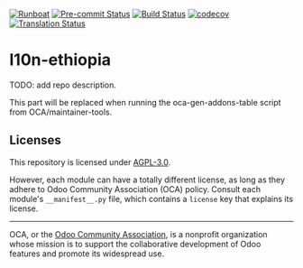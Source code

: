 
[![Runboat](https://img.shields.io/badge/runboat-Try%20me-875A7B.png)](https://runboat.odoo-community.org/builds?repo=OCA/l10n-ethiopia&target_branch=16.0)
[![Pre-commit Status](https://github.com/OCA/l10n-ethiopia/actions/workflows/pre-commit.yml/badge.svg?branch=16.0)](https://github.com/OCA/l10n-ethiopia/actions/workflows/pre-commit.yml?query=branch%3A16.0)
[![Build Status](https://github.com/OCA/l10n-ethiopia/actions/workflows/test.yml/badge.svg?branch=16.0)](https://github.com/OCA/l10n-ethiopia/actions/workflows/test.yml?query=branch%3A16.0)
[![codecov](https://codecov.io/gh/OCA/l10n-ethiopia/branch/16.0/graph/badge.svg)](https://codecov.io/gh/OCA/l10n-ethiopia)
[![Translation Status](https://translation.odoo-community.org/widgets/l10n-ethiopia-16-0/-/svg-badge.svg)](https://translation.odoo-community.org/engage/l10n-ethiopia-16-0/?utm_source=widget)

<!-- /!\ do not modify above this line -->

# l10n-ethiopia

TODO: add repo description.

<!-- /!\ do not modify below this line -->

<!-- prettier-ignore-start -->

[//]: # (addons)

This part will be replaced when running the oca-gen-addons-table script from OCA/maintainer-tools.

[//]: # (end addons)

<!-- prettier-ignore-end -->

## Licenses

This repository is licensed under [AGPL-3.0](LICENSE).

However, each module can have a totally different license, as long as they adhere to Odoo Community Association (OCA)
policy. Consult each module's `__manifest__.py` file, which contains a `license` key
that explains its license.

----
OCA, or the [Odoo Community Association](http://odoo-community.org/), is a nonprofit
organization whose mission is to support the collaborative development of Odoo features
and promote its widespread use.
